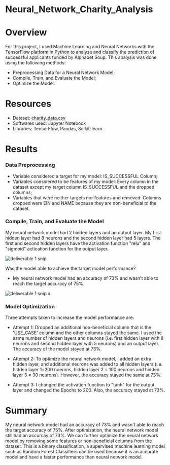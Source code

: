 # Neural_Network_Charity_Analysis
# Overview
For this project, I used Machine Learning and Neural Networks with the TensorFlow platform in Python to analyze and classify the prediction of successful applicants funded by Alphabet Soup.
This analysis was done using the following methods:
* Preprocessing Data for a Neural Network Model;
* Compile, Train, and Evaluate the Model;
* Optimize the Model.
# Resources
* Dataset: [charity_data.csv](https://2u-data-curriculum-team.s3.amazonaws.com/dataviz-online/module_19/charity_data.csv)
* Softwares used: Jupyter Notebook
* Libraries: TensorFlow, Pandas, Scikit-learn
# Results
### Data Preprocessing
* Variable considered a target for my model: IS_SUCCESSFUL Column;
* Variables considered to be features of my model: Every column in the dataset except my target column IS_SUCCESSFUL and the dropped columns;
* Variables that were neither targets nor features and removed: Columns dropped were EIN and NAME because they are non-beneficial to the dataset. 
### Compile, Train, and Evaluate the Model 
My neural network model had 2 hidden layers and an output layer. My first hidden layer had 8 neurons and the second hidden layer had 5 layers. The first and second hidden layers have the activation function "relu" and "sigmoid" actication function for the output layer. 


![deliverable 1 snip](https://user-images.githubusercontent.com/104453593/190316487-1cf4fdd6-e6b1-41c2-ae65-35c3f57cb3a9.PNG)




Was the model able to achieve the target model performance?
* My neural network model had an accuracy of 73% and wasn't able to reach the target accuracy of 75%.

![deliverable 1 snip a](https://user-images.githubusercontent.com/104453593/190316515-43327d9c-5169-42cb-ad14-05aeee4691c3.PNG)



### Model Optimization
Three attempts taken to increase the model performance are:
* Attempt 1: Dropped an additional non-beneficial column that is the 'USE_CASE' column and the other columns stayed the same.
I used the same number of hidden layers and neurons (i.e. first hidden layer with 8 neurons and second hidden layer with 5 neurons) and an output layer. The accuracy of the model stayed at 73%.





* Attempt 2: To optimize the neural network model, I added an extra hidden layer, and additional neurons was added to all hidden layers (i.e. hidden layer 1=200 nuerons, hidden layer 2 = 100 neurons and hidden layer 3 = 30 neurons). However, the accuracy stayed the same at 73%.





* Attempt 3: I changed the activation function to "tanh" for the output layer and changed the Epochs to 200. Also, the accuracy stayed at 73%.





# Summary
My neural network model had an accuracy of 73% and wasn't able to reach the target accuracy of 75%. After optimization, the neural network model still had an accurcay of 73%. We can further optimize the neural network model by removing some features or non-beneficial columns from the dataset. This is a binary classification, a supervised machine learning model such as Random Forest Classifiers can be used because it is an accurate model and have a faster performance than neural network model.
